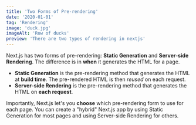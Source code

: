 ```yaml
---
title: 'Two Forms of Pre-rendering'
date: '2020-01-01'
tag: 'Rendering'
image: 'duck.jpg'
imageAlt: 'Row of ducks'
preview: 'There are two types of rendering in nextjs'
---
```


Next.js has two forms of pre-rendering: **Static Generation** and **Server-side Rendering**. The difference is in **when** it generates the HTML for a page.

- **Static Generation** is the pre-rendering method that generates the HTML at **build time**. The pre-rendered HTML is then _reused_ on each request.
- **Server-side Rendering** is the pre-rendering method that generates the HTML on **each request**.

Importantly, Next.js let's you **choose** which pre-rendering form to use for each page. You can create a "hybrid" Next.js app by using Static Generation for most pages and using Server-side Rendering for others.